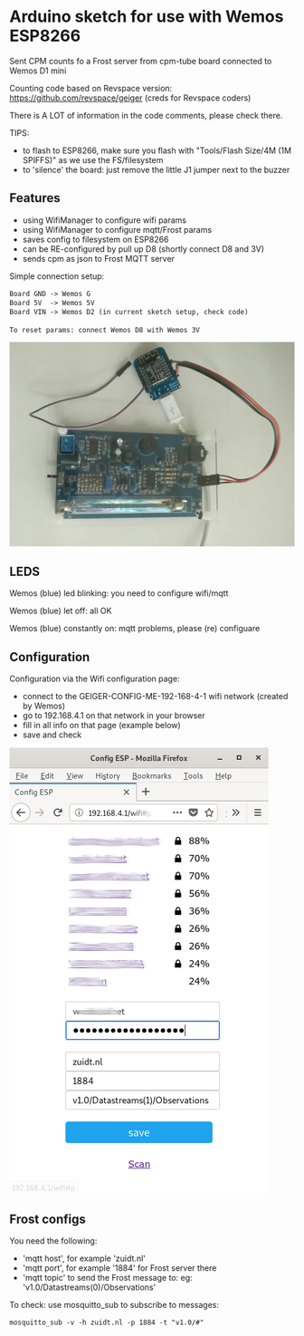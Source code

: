 # Arduino sketch for use with Wemos ESP8266

Sent CPM counts fo a Frost server from cpm-tube board connected to Wemos D1 mini

Counting code based on Revspace version: https://github.com/revspace/geiger (creds for Revspace coders)

There is A LOT of information in the code comments, please check there.

TIPS:

- to flash to ESP8266, make sure you flash with "Tools/Flash Size/4M (1M SPIFFS)" as we use the FS/filesystem
- to 'silence' the board: just remove the little J1 jumper next to the buzzer

## Features

- using WifiManager to configure wifi params
- using WifiManager to configure mqtt/Frost params
- saves config to filesystem on ESP8266
- can be RE-configured by pull up D8 (shortly connect D8 and 3V)
- sends cpm as json to Frost MQTT server

Simple connection setup:

```
Board GND -> Wemos G
Board 5V  -> Wemos 5V
Board VIN -> Wemos D2 (in current sketch setup, check code)

To reset params: connect Wemos D8 with Wemos 3V
```

![Wemos Tube-board setup](./img/setup.jpg)

## LEDS

Wemos (blue) led blinking: you need to configure wifi/mqtt

Wemos (blue) let off: all OK

Wemos (blue) constantly on: mqtt problems, please (re) configuare

## Configuration

Configuration via the Wifi configuration page:

- connect to the GEIGER-CONFIG-ME-192-168-4-1 wifi network (created by Wemos)
- go to 192.168.4.1 on that network in your browser
- fill in all info on that page (example below)
- save and check

![WifiManager custom params](./img/config.png)

## Frost configs

You need the following:

- 'mqtt host', for example 'zuidt.nl'
- 'mqtt port', for example '1884' for Frost server there
- 'mqtt topic' to send the Frost message to: eg: 'v1.0/Datastreams(0)/Observations'

To check: use mosquitto_sub to subscribe to messages:
```
mosquitto_sub -v -h zuidt.nl -p 1884 -t "v1.0/#"
```
